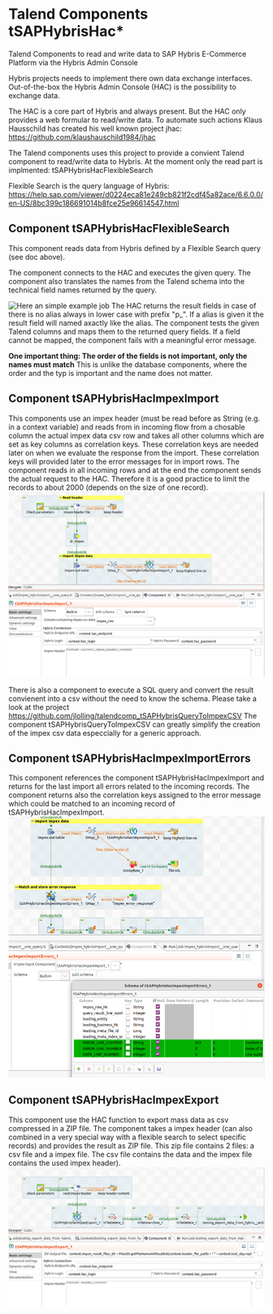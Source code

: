 # Talend Components tSAPHybrisHac*
Talend Components to read and write data to SAP Hybris E-Commerce Platform via the Hybris Admin Console

Hybris projects needs to implement there own data exchange interfaces.
Out-of-the-box the Hybris Admin Console (HAC) is the possibility to exchange data.

The HAC is a core part of Hybris and always present.
But the HAC only provides a web formular to read/write data.
To automate such actions Klaus Hausschild has created his well known project jhac:
https://github.com/klaushauschild1984/jhac

The Talend components uses this project to provide a convient Talend component to read/write data to Hybris.
At the moment only the read part is implmented: tSAPHybrisHacFlexibleSearch

Flexible Search is the query language of Hybris:
https://help.sap.com/viewer/d0224eca81e249cb821f2cdf45a82ace/6.6.0.0/en-US/8bc399c186691014b8fce25e96614547.html

## Component tSAPHybrisHacFlexibleSearch
This component reads data from Hybris defined by a Flexible Search query (see doc above).

The component connects to the HAC and executes the given query.
The component also translates the names from the Talend schema into the technical field names returned by the query.

![Here an simple example job](https://github.com/jlolling/talendcomp_tHybrisHac/blob/master/doc/tSAPHybrisHacFlexibleSearch_example_job_design.png)
The HAC returns the result fields in case of there is no alias always in lower case with prefix "p_".
If a alias is given it the result field will named axactly like the alias.
The component tests the given Talend columns and maps them to the returned query fields.
If a field cannot be mapped, the component fails with a meaningful error message.

**One important thing: The order of the fields is not important, only the names must match**
This is unlike the database components, where the order and the typ is important and the name does not matter.

## Component tSAPHybrisHacImpexImport
This components use an impex header (must be read before as String (e.g. in a context variable) and reads from in incoming flow from a chosable column the actual impex data csv row and takes all other columns which are set as key columns as correlation keys. These correlation keys are needed later on when we evaluate the response from the import. These correlation keys will provided later to the error messages for in import rows.
The component reads in all incoming rows and at the end the component sends the actual request to the HAC. Therefore it is a good practice to limit the records to about 2000 (depends on the size of one record). 
![Here an simple example job](https://github.com/jlolling/talendcomp_tSAPHybrisHac/blob/master/doc/tSABHybrisHacImpexImport_job_design.png)

There is also a component to execute a SQL query and convert the result convienent into a csv without the need to know the schema.
Please take a look at the project https://github.com/jlolling/talendcomp_tSAPHybrisQueryToImpexCSV
The component tSAPHybrisQueryToImpexCSV can greatly simplify the creation of the impex csv data especcially for a generic approach.

## Component tSAPHybrisHacImpexImportErrors
This component references the component tSAPHybrisHacImpexImport and returns for the last import all errors related to the incoming records.
The component returns also the correlation keys assigned to the error message which could be matched to an incoming record of tSAPHybrisHacImpexImport.
![Here an simple example job](https://github.com/jlolling/talendcomp_tSAPHybrisHac/blob/master/doc/tSAPHybrisHacImpexImportErrors_job_design.png)

## Component tSAPHybrisHacImpexExport
This component use the HAC function to export mass data as csv compressed in a ZIP file.
The component takes a impex header (can also combined in a very special way with a flexible search to select specific records) and provides the result as ZIP file. This zip file contains 2 files: a csv file and a impex file. The csv file contains the data and the impex file contains the used impex header).
![Here an simple example job](https://github.com/jlolling/talendcomp_tSAPHybrisHac/blob/master/doc/tSAPHybrisHacImpexExport_job_design.png)
